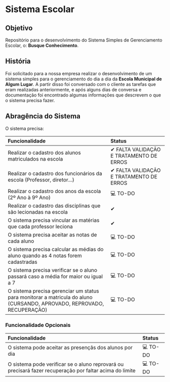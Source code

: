 # Sistema Escolar

## Objetivo

Repositório para o desenvolvimento do Sistema Simples de Gerenciamento Escolar, o: **Busque Conhecimento**.

## História

Foi solicitado para a nossa empresa realizar o desenvolvimento de um sistema simples para o gerenciamento do dia a dia da **Escola Municipal de Algum Lugar**. A partir disso foi conversado com o cliente as tarefas que eram realizadas anteriormente, e após alguns dias de conversa e documentação foi encontrado algumas informações que descrevem o que o sistema precisa fazer.

## Abragência do Sistema

O sistema precisa:

Funcionalidade | Status
:--------------|:------------
Realizar o cadastro dos alunos matriculados na escola | ✔ FALTA VALIDAÇÃO E TRATAMENTO DE ERROS
Realizar o cadastro dos funcionários da escola (Professor, diretor...) | ✔ FALTA VALIDAÇÃO E TRATAMENTO DE ERROS
Realizar o cadastro dos anos da escola (2º Ano à 9º Ano) | 💻 TO-DO
Realizar o cadastro das disciplinas que são lecionadas na escola | ✔
O sistema precisa vincular as matérias que cada professor leciona | ✔
O sistema precisa aceitar as notas de cada aluno | 💻 TO-DO
O sistema precisa calcular as médias do aluno quando as 4 notas forem cadastradas | 💻 TO-DO
O sistema precisa verificar se o aluno passará caso a média for maior ou igual a 7 | 💻 TO-DO
O sistema precisa gerenciar um status para monitorar a matricula do aluno (CURSANDO, APROVADO, REPROVADO, RECUPERAÇÃO) | 💻 TO-DO

### Funcionalidade Opcionais

Funcionalidade | Status
:--------------|:-------
O sistema pode aceitar as presençãs dos alunos por dia | 💻 TO-DO
O sistema pode verificar se o aluno reprovará ou precisará fazer recuperação por faltar acima do limite | 💻 TO-DO
